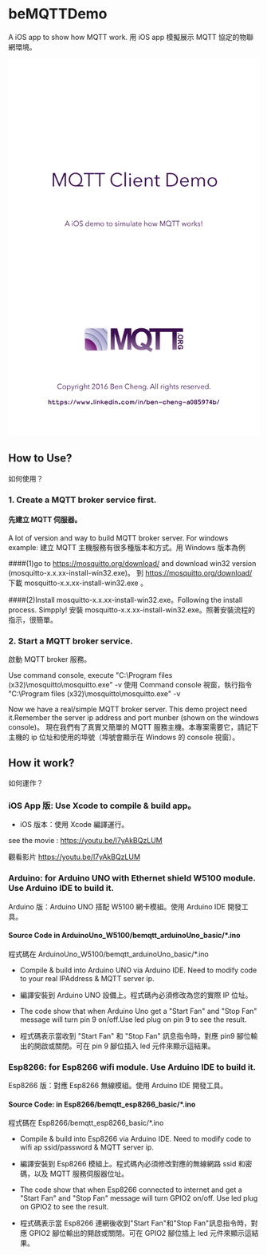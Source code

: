beMQTTDemo
===============
A  iOS app to show how MQTT work.
用 iOS app 模擬展示 MQTT 協定的物聯網環境。

![GitHub](https://github.com/benjenq/beMQTTDemo/blob/master/beMQTTDemo/Images/LaunchImage/Default@2x.png "icon,benjenq")

## How to Use?
如何使用？

### 1. Create a MQTT broker service first.
#### 先建立 MQTT 伺服器。

A lot of version and way to build MQTT broker server. For windows example:
建立 MQTT 主機服務有很多種版本和方式。用 Windows  版本為例

####(1)go to https://mosquitto.org/download/ and download win32 version (mosquitto-x.x.xx-install-win32.exe)。
到 https://mosquitto.org/download/ 下載 mosquitto-x.x.xx-install-win32.exe 。

####(2)Install mosquitto-x.x.xx-install-win32.exe。Following the install process. Simpply!
安裝  mosquitto-x.x.xx-install-win32.exe。照著安裝流程的指示，很簡單。

### 2. Start a MQTT broker service.
啟動  MQTT broker 服務。

Use command console, execute "C:\Program files (x32)\mosquitto\mosquitto.exe" -v
使用 Command console 視窗，執行指令 "C:\Program files (x32)\mosquitto\mosquitto.exe" -v

Now we have a real/simple MQTT broker server. This demo project need it.Remember the server ip address and port munber (shown on the windows console)。
現在我們有了真實又簡單的 MQTT 服務主機。本專案需要它，請記下主機的 ip 位址和使用的埠號（埠號會顯示在 Windows 的 console 視窗）。



## How it work?
如何運作？

### iOS App 版: Use Xcode to compile & build app。
- iOS 版本：使用 Xcode 編譯運行。

see the movie : https://youtu.be/l7yAkBQzLUM

觀看影片 https://youtu.be/l7yAkBQzLUM

### Arduino: for Arduino UNO with Ethernet shield W5100 module. Use Arduino IDE to build it.
Arduino 版：Arduino UNO 搭配 W5100 網卡模組。使用 Arduino IDE 開發工具。

#### Source Code in ArduinoUno_W5100/bemqtt_arduinoUno_basic/*.ino
程式碼在 ArduinoUno_W5100/bemqtt_arduinoUno_basic/*.ino

- Compile & build into Arduino UNO via Arduino IDE. Need to modify code to your real IPAddress & MQTT server ip.
- 編譯安裝到 Arduino UNO 設備上。程式碼內必須修改為您的實際 IP 位址。

- The code show that when Arduino Uno get a "Start Fan" and "Stop Fan" message will turn pin 9 on/off.Use led plug on pin 9 to see the  result.
- 程式碼表示當收到 "Start Fan" 和 "Stop Fan" 訊息指令時，對應 pin9 腳位輸出的開啟或關閉。可在 pin 9 腳位插入 led 元件來顯示這結果。


### Esp8266: for Esp8266 wifi module. Use Arduino IDE to build it.
Esp8266 版：對應 Esp8266 無線模組。使用 Arduino IDE 開發工具。

#### Source Code: in Esp8266/bemqtt_esp8266_basic/*.ino
程式碼在 Esp8266/bemqtt_esp8266_basic/*.ino

- Compile & build into Esp8266 via Arduino IDE. Need to modify code to wifi ap ssid/password & MQTT server ip.
- 編譯安裝到 Esp8266 模組上。程式碼內必須修改對應的無線網路 ssid 和密碼，以及 MQTT 服務伺服器位址。

- The code show that when Esp8266 connected to internet and get a "Start Fan" and "Stop Fan" message will turn GPIO2 on/off. Use led plug on GPIO2 to see the result.
- 程式碼表示當 Esp8266 連網後收到"Start Fan"和"Stop Fan"訊息指令時，對應 GPIO2 腳位輸出的開啟或關閉。可在 GPIO2 腳位插上 led 元件來顯示這結果。
